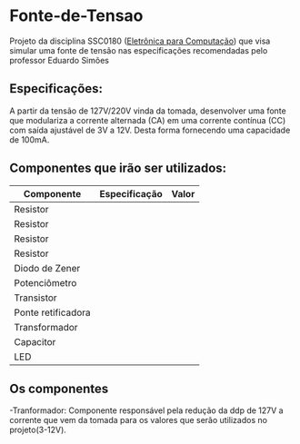 # Fonte-de-Tensao
Projeto da disciplina SSC0180 ([Eletrônica para Computação](https://uspdigital.usp.br/jupiterweb/obterDisciplina?sgldis=SSC0180&codcur=55041&codhab=0)) que visa simular uma fonte de tensão nas especificações recomendadas pelo professor Eduardo Simões

## Especificações: 
A partir da tensão de 127V/220V vinda da tomada, desenvolver uma  fonte que modulariza a corrente alternada (CA) em uma corrente contínua (CC) com saída ajustável de 3V a 12V. Desta forma fornecendo uma capacidade de 100mA.

## Componentes que irão ser utilizados:

|Componente|Especificação|Valor|
|---|---|---|
|Resistor|||
|Resistor|||
|Resistor|||
|Resistor|||
|Diodo de Zener|||
|Potenciômetro|||
|Transistor|||
|Ponte retificadora|||
|Transformador|||
|Capacitor|||
|LED|||

## Os componentes

-Tranformador: Componente responsável pela redução da ddp de 127V a corrente que vem da tomada para os valores que serão utilizados no projeto(3-12V).
